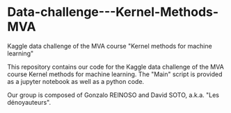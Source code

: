 # Data-challenge---Kernel-Methods-MVA
Kaggle data challenge of the MVA course "Kernel methods for machine learning"

This repository contains our code for the Kaggle data challenge of the MVA course Kernel methods for machine learning. The "Main" script is provided as a jupyter notebook as well as a python code.

Our group is composed of Gonzalo REINOSO and David SOTO, a.k.a. "Les dénoyauteurs".
